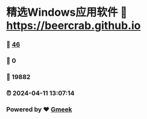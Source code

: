 # 精选Windows应用软件 :link: https://beercrab.github.io 
### :page_facing_up: [46](https://beercrab.github.io/tag.html) 
### :speech_balloon: 0 
### :hibiscus: 19882 
### :alarm_clock: 2024-04-11 13:07:14 
### Powered by :heart: [Gmeek](https://github.com/Meekdai/Gmeek)
